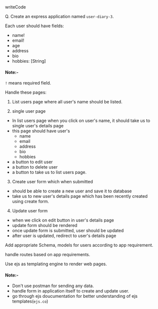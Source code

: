 writeCode

Q. Create an express application  named `user-diary-3`.

Each user should have fields:

- name!  
- email!
- age
- address
- bio
- hobbies: [String]

#### Note:-

`!` means required field.

Handle these pages:

1. List users page where all user's name should be listed.

2. single user page

- In list users page when you click on user's name, it should take us to single user's details page
- this page should have user's
  - name
  - email
  - address
  - bio
  - hobbies
- a button to edit user
- a button to delete user
- a button to take us to list users page.

3. Create user form which when submitted

- should be able to create a new user and save it to database
- take us to new user's details page which has been recently created using create form.

4. Update user form

- when we click on edit button in user's details page
- update form should be rendered
- once update form is submitted, user should be updated
- after user is updated, redirect to user's details page

Add appropriate Schema, models for users according to app requirement.

handle routes based on app requirements.

Use ejs as templating engine to render web pages.

#### Note:-

- Don't use postman for sending any data.
- handle form in application itself to create and update user.
- go through ejs doucumentation for better understanding of ejs templates(`ejs.co`)
